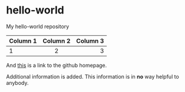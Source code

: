 # hello-world
My hello-world repository

| Column 1 | Column 2 | Column 3 |
|----------|:--------:|---------:|
| 1        | 2        | 3        |

And [this][ghubhp] is a link to the github homepage.

Additional information is added. This information is in **no** way
helpful to anybody. 

[ghubhp]: https://www.github.com
